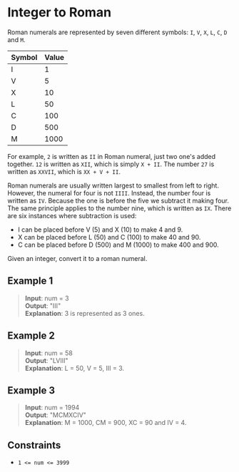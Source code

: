 # Integer to Roman

Roman numerals are represented by seven different symbols: `I`, `V`, `X`, `L`, `C`, `D` and `M`.

| Symbol | Value |
|--------|-------|
| I      | 1     |
| V      | 5     |
| X      | 10    |
| L      | 50    |
| C      | 100   |
| D      | 500   |
| M      | 1000  |

For example, `2` is written as `II` in Roman numeral, just two one's added together. `12` is written as `XII`, which is simply `X + II`. The number `27` is written as `XXVII`, which is `XX + V + II`.

Roman numerals are usually written largest to smallest from left to right. However, the numeral for four is not `IIII`. Instead, the number four is written as `IV`. Because the one is before the five we subtract it making four. The same principle applies to the number nine, which is written as `IX`. There are six instances where subtraction is used:

- I can be placed before V (5) and X (10) to make 4 and 9.
- X can be placed before L (50) and C (100) to make 40 and 90.
- C can be placed before D (500) and M (1000) to make 400 and 900.

Given an integer, convert it to a roman numeral.

## Example 1

> **Input**: num = 3  
> **Output**: "III"  
> **Explanation**: 3 is represented as 3 ones.

## Example 2

> **Input**: num = 58  
> **Output**: "LVIII"  
> **Explanation**: L = 50, V = 5, III = 3.

## Example 3

> **Input**: num = 1994  
> **Output**: "MCMXCIV"  
> **Explanation**: M = 1000, CM = 900, XC = 90 and IV = 4.

## Constraints

- `1 <= num <= 3999`
